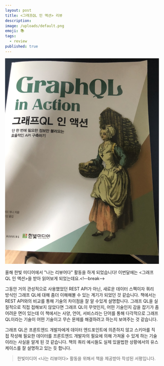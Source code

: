 ```yaml
---
layout: post
title: <그래프QL 인 액션> 리뷰
description: 
image: /uploads/default.png
emoji: 📚
tags:
  - review
published: true
---
```


![그래프큐엘](./../uploads/graph_ql.jpeg)

올해 한빛 미디어에서 "나는 리뷰어다" 활동을 하게 되었습니다! 이번달에는 <그래프 QL 인 액션>을 받아 읽어보게 되었는데요.<!–-break-–>

그동안 거의 관성적으로 사용했었던 REST API가 아닌, 새로운 데이터 스펙이자 쿼리 방식인 그래프 QL에 대해 좀더 이해해볼 수 있는 계기가 되었던 것 같습니다. 책에서는 REST API와의 비교를 통해 기술의 차이점을 잘 알 수있게 설명합니다. 그래프 QL을 실질적으로 직접 접해보지 않았다면 그래프 QL이 무엇인지, 어떤 기술인지 감을 잡기가 좀 어려운 면이 있는데 이 책에서는 사양, 언어, 서비스라는 단어를 통해 다각적으로 그래프 QL이라는 기술이 어떤 기술이고 무슨 문제를 해결하려고 하는지 보여주는 것 같습니다.

그래프 QL은 프론트엔드 개발자에게 데이터 엔드포인트에 의존하지 않고 스키마를 직접 작성해 필요한 데이터를 프론트엔드 개발자의 필요에 의해 가져올 수 있게 하는 기술이라는 사실을 알게 된 것 같습니다. 책의 쿼리 예시들도 실제 있을법한 상황에서의 유스 케이스를 잘 설명하고 있는 듯 합니다. 

>한빛미디어 <나는 리뷰어다> 활동을 위해서 책을 제공받아 작성된 서평입니다.